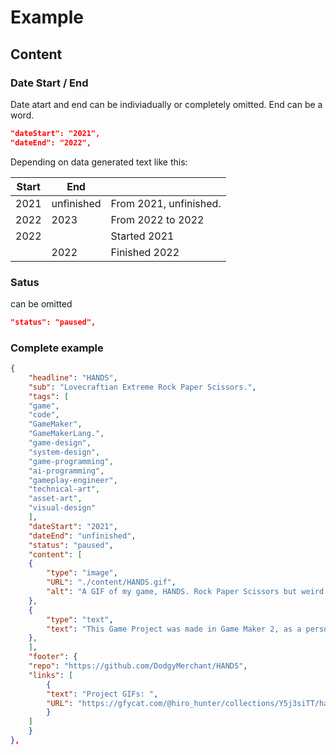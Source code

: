 # Example

## Content

### Date Start / End

Date atart and end can be indiviadually or completely omitted.
End can be a word.

```json
"dateStart": "2021",
"dateEnd": "2022",
```

Depending on data generated text like this:

| Start | End        |                        |
| ----- | ---------- | ---------------------- |
| 2021  | unfinished | From 2021, unfinished. |
| 2022  | 2023       | From 2022 to 2022      |
| 2022  |            | Started 2021           |
|       | 2022       | Finished 2022          |

### Satus

can be omitted

```json
"status": "paused",
```

### Complete example

```json
{
    "headline": "HANDS",
    "sub": "Lovecraftian Extreme Rock Paper Scissors.",
    "tags": [
    "game",
    "code",
    "GameMaker",
    "GameMakerLang.",
    "game-design",
    "system-design",
    "game-programming",
    "ai-programming",
    "gameplay-engineer",
    "technical-art",
    "asset-art",
    "visual-design"
    ],
    "dateStart": "2021",
    "dateEnd": "unfinished",
    "status": "paused",
    "content": [
    {
        "type": "image",
        "URL": "./content/HANDS.gif",
        "alt": "A GIF of my game, HANDS. Rock Paper Scissors but weird."
    },
    {
        "type": "text",
        "text": "This Game Project was made in Game Maker 2, as a personal project in my free time, started in 2021.\n\nFor Hands, I started out with 2 Ideas.\nI have a deep respect for games simple rule sets, so I wanted to explore that.\nAdditionally, I dislike making my own assets, but I'm never content with 3rd party assets.\nSo I wanted to test how far I could make it with just 1ish sprite.\n\nGod is dead, and all that's left is his corpse, angels and some fading souls.\nYou have the chance to ascend to godhood to take the empty throne, but thy must take the trial of hands.\n\nBorrowing from Judaist beliefs, the space of existence is inside god, who is dead.\nSo I wanted to make every bit of the game feel as weird as possible.\nIn many design decisions, I oriented my design around the feeling you would get when viewing a living organism from the inside.\nWhich everything being in motion constantly and reacting to your actions with more writhing, and pulsing.\n\nGameplay wise, early on I thought about basic rock paper scissors with some minor modification. This proved, far more difficult, than imagined. Altering one thing would throw out the balance of another.\n\nAt the moment, the gameplay is still in early stages.\nAll rules are configurable, so one can create their own game within limitations.\nAfter some more work, I would publish this version.\nWith the intent to hopefully find the best version of the rules with the feedback.\n\nEarly on, I tried to find ways to build the game without using text, which wasn't feasible.\nI may revisit this idea. I would love to make the game so otherworldly that every second with it feels alienating. And forgoing a normalcy such as text would certainly work towards this alienation.\n\nAfter telling some of my colleagues about the game, one noted how much it sounded like a simple fighting game.\nI was surprised by that comparison, but they were completely right.\nOwing to me having absolutely no experience with fighting games, I didn't see the obvious comparison."
    },
    ],
    "footer": {
    "repo": "https://github.com/DodgyMerchant/HANDS",
    "links": [
        {
        "text": "Project GIFs: ",
        "URL": "https://gfycat.com/@hiro_hunter/collections/Y5j3siTT/hands"
        }
    ]
    }
},
```
